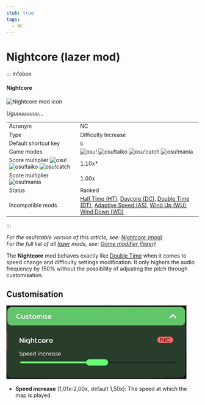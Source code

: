 ```yaml
---
stub: true
tags:
  - NC
---
```


# Nightcore (lazer mod)

::: Infobox

<!-- lint ignore heading-increment -->

#### Nightcore

![Nightcore mod icon](/wiki/Gameplay/Game_modifier_(lazer)/img/mods/NC.png)

*Uguuuuuuuu...*

|  |  |
| :-- | :-- |
| Acronym | NC |
| Type | Difficulty Increase |
| Default shortcut key | `G` |
| Game modes | ![][osu!] ![][osu!taiko] ![][osu!catch] ![][osu!mania] |
| Score multiplier ![][osu!] ![][osu!taiko] ![][osu!catch] | 1.10x\* <!-- TODO --> |
| Score multiplier ![][osu!mania] | 1.00x |
| Status | Ranked |
| Incompatible mods | [Half Time (HT)](/wiki/Gameplay/Game_modifier/Half_Time_(lazer)), [Daycore (DC)](/wiki/Gameplay/Game_modifier/Daycore), [Double Time (DT)](/wiki/Gameplay/Game_modifier/Double_Time_(lazer)), [Adaptive Speed (AS)](/wiki/Gameplay/Game_modifier/Adaptive_Speed), [Wind Up (WU)](/wiki/Gameplay/Game_modifier/Wind_Up), [Wind Down (WD)](/wiki/Gameplay/Game_modifier/Wind_Down) |

:::

*For the osu!stable version of this article, see: [Nightcore (mod)](/wiki/Gameplay/Game_modifier/Nightcore)*\
*For the full list of all [lazer](/wiki/Client/Release_stream/Lazer) mods, see: [Game modifier (lazer)](/wiki/Gameplay/Game_modifier_(lazer))*

The **Nightcore** mod behaves exactly like [Double Time](/wiki/Gameplay/Game_modifier/Double_Time_(lazer)) when it comes to speed change and difficulty settings modification. It only highers the audio frequency by 150% without the possibility of adjusting the pitch through customisation.

## Customisation

![Nightcore customisation options in the game client](/wiki/Gameplay/Game_modifier_(lazer)/img/customise/NC.jpg)

- **Speed increase** (1,01x-2,00x, default 1,50x): The speed at which the map is played.

[osu!]: /wiki/shared/mode/osu.png "osu!"
[osu!taiko]: /wiki/shared/mode/taiko.png "osu!taiko"
[osu!catch]: /wiki/shared/mode/catch.png "osu!catch"
[osu!mania]: /wiki/shared/mode/mania.png "osu!mania"

